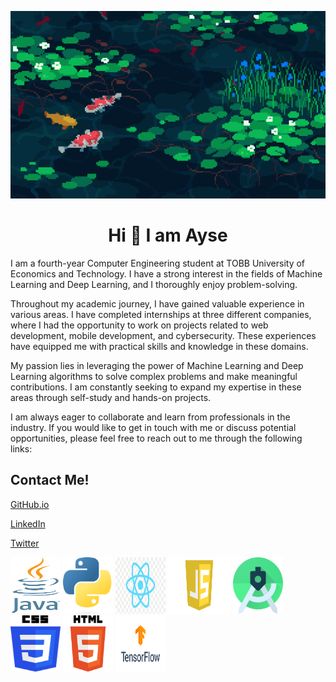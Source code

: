 <p align="center">
  <img src="assests/banner4.gif" alt="Animasyon" width="800" height="300">
</p>


<h1 align="center"> Hi 👋 I am Ayse</h2>
I am a fourth-year Computer Engineering student at TOBB University of Economics and Technology. I have a strong interest in the fields of Machine Learning and Deep Learning, and I thoroughly enjoy problem-solving.

Throughout my academic journey, I have gained valuable experience in various areas. I have completed internships at three different companies, where I had the opportunity to work on projects related to web development, mobile development, and cybersecurity. These experiences have equipped me with practical skills and knowledge in these domains.

My passion lies in leveraging the power of Machine Learning and Deep Learning algorithms to solve complex problems and make meaningful contributions. I am constantly seeking to expand my expertise in these areas through self-study and hands-on projects.

I am always eager to collaborate and learn from professionals in the industry. If you would like to get in touch with me or discuss potential opportunities, please feel free to reach out to me through the following links:
<h2>Contact Me!</h2>

[GitHub.io](https://ayse-sadioglu.github.io/Portfolio/)
<br/>  

[LinkedIn](https://www.linkedin.com/in/aysesadioglu/)
<br/>  

[Twitter](https://twitter.com/daedraedra)



  <img src="assests/java.png" alt="image" width="80" height="90">
    <img src="assests/py.png" alt="image" width="80" height="90">
      <img src="assests/react.png" alt="image" width="80" height="90">
        <img src="assests/js.png" alt="image" width="100" height="90">
          <img src="assests/android.png" alt="image" width="80" height="90">
            <img src="assests/css.png" alt="image" width="80" height="90">
              <img src="assests/html.png" alt="image" width="80" height="90">
                <img src="assests/tensor.png" alt="image" width="80" height="90">


